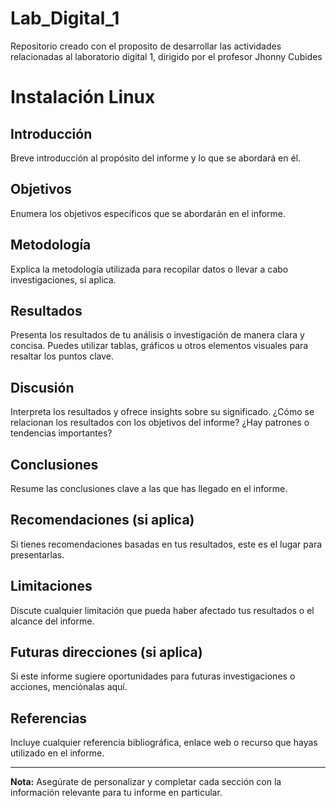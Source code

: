 # Lab_Digital_1
Repositorio creado con el proposito de desarrollar las actividades relacionadas al laboratorio digital 1, dirigido por el profesor Jhonny Cubides
# Instalación Linux


## Introducción
Breve introducción al propósito del informe y lo que se abordará en él.

## Objetivos
Enumera los objetivos específicos que se abordarán en el informe.

## Metodología
Explica la metodología utilizada para recopilar datos o llevar a cabo investigaciones, si aplica.

## Resultados
Presenta los resultados de tu análisis o investigación de manera clara y concisa. Puedes utilizar tablas, gráficos u otros elementos visuales para resaltar los puntos clave.

## Discusión
Interpreta los resultados y ofrece insights sobre su significado. ¿Cómo se relacionan los resultados con los objetivos del informe? ¿Hay patrones o tendencias importantes?

## Conclusiones
Resume las conclusiones clave a las que has llegado en el informe. 

## Recomendaciones (si aplica)
Si tienes recomendaciones basadas en tus resultados, este es el lugar para presentarlas.

## Limitaciones
Discute cualquier limitación que pueda haber afectado tus resultados o el alcance del informe.

## Futuras direcciones (si aplica)
Si este informe sugiere oportunidades para futuras investigaciones o acciones, menciónalas aquí.

## Referencias
Incluye cualquier referencia bibliográfica, enlace web o recurso que hayas utilizado en el informe.

---

**Nota:** Asegúrate de personalizar y completar cada sección con la información relevante para tu informe en particular.
